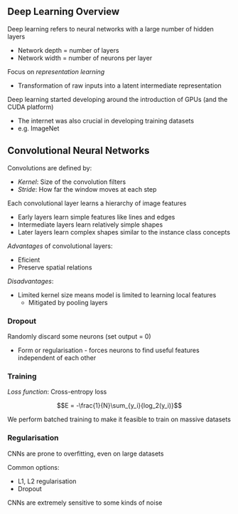 
## Deep Learning Overview

Deep learning refers to neural networks with a large number of hidden layers
- Network depth = number of layers
- Network width = number of neurons per layer

Focus on *representation learning*
- Transformation of raw inputs into a latent intermediate representation

Deep learning started developing around the introduction of GPUs (and the CUDA platform)
- The internet was also crucial in developing training datasets
- e.g. ImageNet


## Convolutional Neural Networks


Convolutions are defined by:
- *Kernel*: Size of the convolution filters
- *Stride*: How far the window moves at each step

Each convolutional layer learns a hierarchy of image features
- Early layers learn simple features like lines and edges
- Intermediate layers learn relatively simple shapes
- Later layers learn complex shapes similar to the instance class concepts


*Advantages* of convolutional layers:
- Eficient
- Preserve spatial relations

*Disadvantages*:
- Limited kernel size means model is limited to learning local features
	- Mitigated by pooling layers

### Dropout

Randomly discard some neurons (set output = 0)
- Form or regularisation - forces neurons to find useful features independent of each other

### Training

*Loss function*: Cross-entropy loss

$$E = -\frac{1}{N}\sum_{y_i}{log_2(y_i)}$$

We perform batched training to make it feasible to train on massive datasets

### Regularisation
CNNs are prone to overfitting, even on large datasets

Common options:
- L1, L2 regularisation
- Dropout

CNNs are extremely sensitive to some kinds of noise

